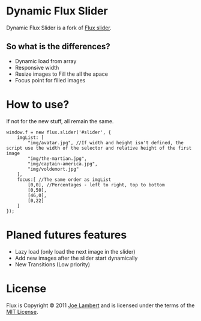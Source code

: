 # Dynamic Flux Slider
Dynamic Flux Slider is a fork of [Flux slider](https://github.com/joelambert/Flux-Slider).

## So what is the differences?

- Dynamic load from array
- Responsive width
- Resize images to Fill the all the apace
- Focus point for filled images

# How to use?
If not for the new stuff, all remain the same.

	window.f = new flux.slider('#slider', {
		imgList: [
			"img/avatar.jpg", //If width and height isn't defined, the script use the width of the selector and relative height of the first image
			"img/the-martian.jpg",
			"img/captain-america.jpg",
			"img/voldemort.jpg"
		],
		focus:[ //The same order as imgList
			[0,0], //Percentages - left to right, top to bottom
			[0,50],
			[46,0],
			[0,22]
		]
	});

# Planed futures features
- Lazy load (only load the next image in the slider)
- Add new images after the slider start dynamically
- New Transitions (Low priority)
	
# License

Flux is Copyright &copy; 2011 [Joe Lambert](http://www.joelambert.co.uk) and is licensed under the terms of the [MIT License](http://www.opensource.org/licenses/mit-license.php).